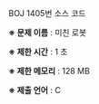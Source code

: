 BOJ 1405번 소스 코드

<b>※ 문제 이름</b> : 미친 로봇

<b>※ 제한 시간</b> : 1 초

<b>※ 제한 메모리</b> : 128 MB

<b>※ 제출 언어</b> : C